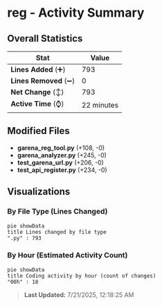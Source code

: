 # reg - Activity Summary 

## Overall Statistics

| Stat                   | Value                                                             |
| ---------------------- | ----------------------------------------------------------------- |
| **Lines Added** (➕)   | 793                                          |
| **Lines Removed** (➖) | 0                                        |
| **Net Change** (↕)    | 793                |
| **Active Time** (⌚)   | 22 minutes |


## Modified Files
- **garena_reg_tool.py** (+108, -0)
- **garena_analyzer.py** (+245, -0)
- **test_garena_url.py** (+206, -0)
- **test_api_register.py** (+234, -0)

## Visualizations

### By File Type (Lines Changed)

```mermaid
pie showData
title Lines changed by file type
".py" : 793
```

### By Hour (Estimated Activity Count)

```mermaid
pie showData
title Coding activity by hour (count of changes)
"00h" : 18
```


> **Last Updated:** 7/21/2025, 12:18:25 AM